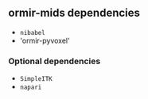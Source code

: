 ## ormir-mids dependencies
- `nibabel`
- 'ormir-pyvoxel'

### Optional dependencies
- `SimpleITK`
- `napari`